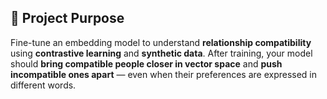 ## 🧠 Project Purpose

Fine-tune an embedding model to understand **relationship compatibility** using **contrastive learning** and **synthetic data**. After training, your model should **bring compatible people closer in vector space** and **push incompatible ones apart** — even when their preferences are expressed in different words.


